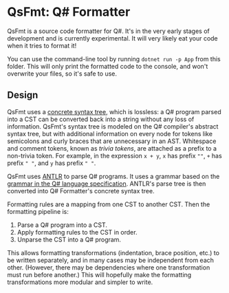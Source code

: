 ﻿# QsFmt: Q# Formatter

QsFmt is a source code formatter for Q#.
It's in the very early stages of development and is currently experimental.
It will very likely eat your code when it tries to format it!

You can use the command-line tool by running `dotnet run -p App` from this folder.
This will only print the formatted code to the console, and won't overwrite your files, so it's safe to use.

## Design

QsFmt uses a [concrete syntax tree](https://en.wikipedia.org/wiki/Parse_tree), which is lossless: a Q# program parsed into a CST can be converted back into a string without any loss of information.
QsFmt's syntax tree is modeled on the Q# compiler's abstract syntax tree, but with additional information on every node for tokens like semicolons and curly braces that are unnecessary in an AST.
Whitespace and comment tokens, known as *trivia tokens*, are attached as a prefix to a non-trivia token.
For example, in the expression `x + y`, `x` has prefix `""`, `+` has prefix `" "`, and `y` has prefix `" "`.

QsFmt uses [ANTLR](https://www.antlr.org/) to parse Q# programs.
It uses a grammar based on the [grammar in the Q# language specification](https://github.com/microsoft/qsharp-language/tree/main/Specifications/Language/5_Grammar).
ANTLR's parse tree is then converted into Q# Formatter's concrete syntax tree.

Formatting rules are a mapping from one CST to another CST.
Then the formatting pipeline is:

1. Parse a Q# program into a CST.
2. Apply formatting rules to the CST in order.
3. Unparse the CST into a Q# program.

This allows formatting transformations (indentation, brace position, etc.) to be written separately, and in many cases may be independent from each other.
(However, there may be dependencies where one transformation must run before another.)
This will hopefully make the formatting transformations more modular and simpler to write.

